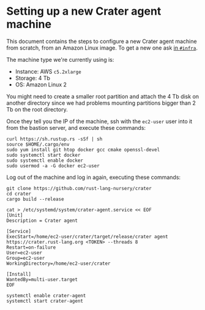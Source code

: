 # Setting up a new Crater agent machine

This document contains the steps to configure a new Crater agent machine from
scratch, from an Amazon Linux image. To get a new one ask [in
`#infra`][discord].

The machine type we're currently using is:

* Instance: AWS `c5.2xlarge`
* Storage: 4 Tb
* OS: Amazon Linux 2

You might need to create a smaller root partition and attach the 4 Tb disk on
another directory since we had problems mounting partitions bigger than 2 Tb on
the root directory.

Once they tell you the IP of the machine, ssh with the `ec2-user` user into it
from the bastion server, and execute these commands:

```
curl https://sh.rustup.rs -sSf | sh
source $HOME/.cargo/env
sudo yum install git htop docker gcc cmake openssl-devel
sudo systemctl start docker
sudo systemctl enable docker
sudo usermod -a -G docker ec2-user
```

Log out of the machine and log in again, executing these commands:

```
git clone https://github.com/rust-lang-nursery/crater
cd crater
cargo build --release

cat > /etc/systemd/system/crater-agent.service << EOF
[Unit]
Description = Crater agent

[Service]
ExecStart=/home/ec2-user/crater/target/release/crater agent https://crater.rust-lang.org <TOKEN> --threads 8
Restart=on-failure
User=ec2-user
Group=ec2-user
WorkingDirectory=/home/ec2-user/crater

[Install]
WantedBy=multi-user.target
EOF

systemctl enable crater-agent
systemctl start crater-agent
```

[discord]: https://discord.gg/AxXmxzN
